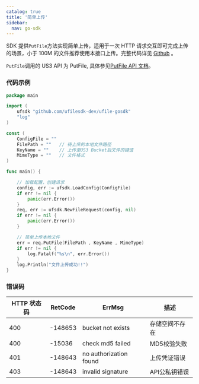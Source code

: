 ```yaml
---
catalog: true  
title: '简单上传'
sidebar:
  nav: go-sdk
---
```

SDK 提供`PutFile`方法实现简单上传，适用于一次 HTTP 请求交互即可完成上传的场景，小于 100M 的文件推荐使用本接口上传。完整代码详见 [Github](https://github.com/ufilesdk-dev/ufile-gosdk/blob/master/file.go) 。

`PutFile`调用的 US3 API 为 PutFile, 具体参见[PutFile API 文档](https://docs.ucloud.cn/api/ufile-api/put_file)。

### 代码示例

<div class="copyable" markdown="1">

```go
package main

import (
	ufsdk "github.com/ufilesdk-dev/ufile-gosdk"
	"log"
)

const (
	ConfigFile = ""
	FilePath = ""	// 待上传的本地文件路径
	KeyName = "" 	// 上传至US3 Bucket后文件的键值
	MimeType = ""	// 文件格式
)

func main() {

	// 加载配置，创建请求
	config, err := ufsdk.LoadConfig(ConfigFile)
	if err != nil {
		panic(err.Error())
	}
	req, err := ufsdk.NewFileRequest(config, nil)
	if err != nil {
		panic(err.Error())
	}

	// 简单上传本地文件
	err = req.PutFile(FilePath , KeyName , MimeType)
	if err != nil {
		log.Fatalf("%s\n", err.Error())
	}
	log.Println("文件上传成功!!")
}

```
</div>

### 错误码

| HTTP 状态码 | RetCode | ErrMsg                 | 描述                                |
| ----------- | ------- | ---------------------- | ----------------------------------- |
| 400         | -148653 | bucket not exists      | 存储空间不存在                      |
| 400         | -15036  | check md5 failed       | MD5校验失败                         |
| 401         | -148643 | no authorization found | 上传凭证错误                        |
| 403         | -148643 | invalid signature      | API公私钥错误				   	   |
